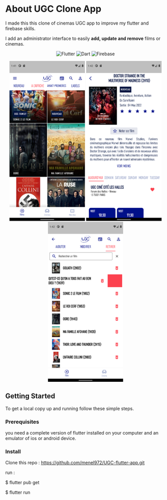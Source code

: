 # About UGC Clone App

I made this this clone of cinemas UGC app to improve my flutter and firebase skills.

I add an administrator interface to easily <strong>add, update and remove</strong> films or cinemas.

<p align="center">
<img alt="Flutter" src="https://img.shields.io/badge/Flutter-02569B?style=flat-square&logo=flutter&logoColor=white" />
<img alt="Dart" src="https://img.shields.io/badge/Dart-0175C2?style=flat-square&logo=dart&logoColor=white" />
<img alt="Firebase" src="https://img.shields.io/badge/Firebase-D19222?style=flat-square&logo=firebase&logoColor=white" />
</p>

<p align="center">
<img src="screenshots/Screenshot_1.png" height="500" title="hover text">
<img src="screenshots/Screenshot_2.png" height="500" title="hover text">
<img src="screenshots/Screenshot_3.png" height="500" title="hover text">
</p>


## Getting Started

To get a local copy up and running follow these simple steps.

### Prerequisites

you need a complete version of flutter installed on your computer and an emulator of ios or android device.

### Install
Clone this repo : https://github.com/menel972/UGC-flutter-app.git

run :

$ flutter pub get

$ flutter run
